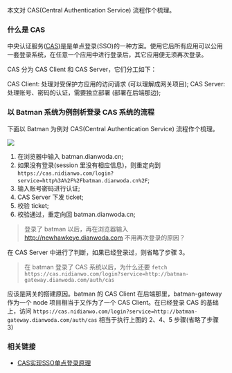 本文对 CAS(Central Authentication Service) 流程作个梳理。

### 什么是 CAS

中央认证服务([CAS](https://github.com/apereo/cas))是是单点登录(SSO)的一种方案。使用它后所有应用可以公用一套登录系统，在任意一个应用中进行登录后，其它应用便无须再次登录。

CAS 分为 CAS Client 和 CAS Server，它们分工如下：

CAS Client: 处理对受保护方应用的访问请求 (可以理解成网关项目);
CAS Server: 处理账号、密码的认证，需要独立部署 (部署在后端那边);

### 以 Batman 系统为例剖析登录 CAS 系统的流程

下面以 Batman 为例对 CAS(Central Authentication Service) 流程作个梳理。

![](http://muyy.withyoufriends.com/89fccb6391b0697815078d6f725dc124.jpg)

1. 在浏览器中输入 batman.dianwoda.cn;
2. 如果没有登录(session 里没有相应信息)，则重定向到 `https://cas.nidianwo.com/login?service=http%3A%2F%2Fbatman.dianwoda.cn%2F`;
3. 输入账号密码进行认证;
4. CAS Server 下发 ticket;
5. 校验 ticket;
6. 校验通过，重定向回 batman.dianwoda.cn;

> 登录了 batman 以后，再在浏览器输入 http://newhawkeye.dianwoda.com 不用再次登录的原因？

在 CAS Server 中进行了判断，如果已经登录过，则省略了步骤 3。

> 在 batman 登录了 CAS 系统以后，为什么还要 `fetch https://cas.nidianwo.com/login?service=http://batman-gateway.dianwoda.com/auth/cas`

应该是网关的搭建原因。batman 的 CAS Client 在后端那里，batman-gateway 作为一个 node 项目相当于又作为了一个 CAS Client。在已经登录 CAS 的基础上，访问 `https://cas.nidianwo.com/login?service=http://batman-gateway.dianwoda.com/auth/cas` 相当于执行上图的 2、4、5 步骤(省略了步骤 3)

### 相关链接

* [CAS实现SSO单点登录原理](https://blog.csdn.net/cruise_h/article/details/51013597)